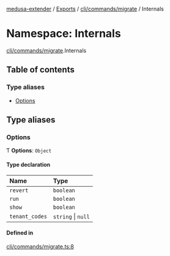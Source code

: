 [medusa-extender](../README.md) / [Exports](../modules.md) / [cli/commands/migrate](cli_commands_migrate.md) / Internals

# Namespace: Internals

[cli/commands/migrate](cli_commands_migrate.md).Internals

## Table of contents

### Type aliases

- [Options](cli_commands_migrate.Internals.md#options)

## Type aliases

### Options

Ƭ **Options**: `Object`

#### Type declaration

| Name | Type |
| :------ | :------ |
| `revert` | `boolean` |
| `run` | `boolean` |
| `show` | `boolean` |
| `tenant_codes` | `string` \| ``null`` |

#### Defined in

[cli/commands/migrate.ts:8](https://github.com/adrien2p/medusa-extender/blob/03cec4f/src/cli/commands/migrate.ts#L8)
